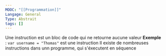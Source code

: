 ```yaml
---
MOOC: "[[Programmation]]"
Langage: General
Type: Abstrait
tags: []
---
```

Une instruction est un bloc de code qui ne retourne aucune valeur
**Exemple** : `var username = "Thomas"` est une instruction
Il existe de nombreuses instructions dans unn programme, qui s'éxecutent en séquence
